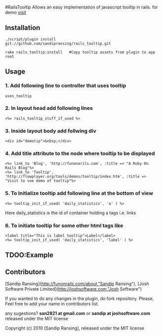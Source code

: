 #RailsTooltip
Allows an easy implementation of javascript tooltip in rails.
for demo [visit](http://flowplayer.org/tools/demos/tooltip/custom-effect.htm/ "Tooltip demo")

## Installation
    ./script/plugin install git://github.com/sandipransing/rails_tooltip.git
    
    rake rails_tooltip:install   #Copy tooltip assets from plugin to app root

## Usage

### 1. Add following line to controller that uses tooltip
    uses_tooltip
### 2. In layout head add following lines
    <%= rails_tooltip_stuff_if_used %>
### 3. Inside layout body add follwing div
    <div id="demotip">&nbsp;</div>
### 4. Add title attribute to the node where tooltip to be displayed
    <%= link_to 'Blog', 'http://funonarils.com', :title => "A Ruby On Rails Blog"%>
    <%= link_to 'Tooltip', 'http://flowplayer.org/tools/demos/tooltip/index.htm', :title => "Visit to see demo of tooltip"%>
### 5. To Initialize tooltip add following line at the bottom of view
    <%= tooltip_init_if_used( 'daily_statistics', 'a' ) %>
    
Here daily_statistics is the id of container holding a tags i.e. links

### 6. To initiate tooltip for some other html tags like <label>
    <label title="This is label tooltip">Label</label>
    <%= tooltip_init_if_used( 'daily_statistics', 'label' ) %>

## TDOO:Example

## Contributors
[Sandip Ransing](http://funonrails.com/about,"Sandip Ransing"), [Josh Software Private Limited](http://joshsoftware.com,"Josh Software")

If you wanted to do any changes in the plugin, do fork repository.
Please, Feel free to add your name in contributors list.

any sugestions? **san2821 at gmail.com** or **sandip at joshsoftware.com** released under the MIT license

Copyright (c) 2010 [Sandip Ransing], released under the MIT license
